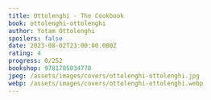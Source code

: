 ```yaml
---
title: Ottolenghi - The Cookbook
book: ottolenghi-ottolenghi
author: Yotam Ottolenghi
spoilers: false
date: 2023-08-02T23:00:00.000Z
rating: 4
progress: 0/252
bookshop: 9781785034770
jpeg: /assets/images/covers/ottolenghi-ottolenghi.jpg
webp: /assets/images/covers/ottolenghi-ottolenghi.webp
---
```


